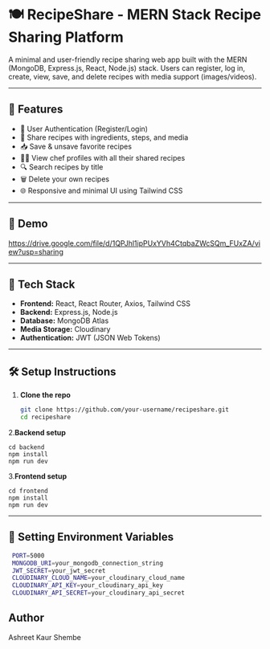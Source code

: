 # 🍽️ RecipeShare - MERN Stack Recipe Sharing Platform

A minimal and user-friendly recipe sharing web app built with the MERN (MongoDB, Express.js, React, Node.js) stack. Users can register, log in, create, view, save, and delete recipes with media support (images/videos).

---

## 🚀 Features

- 🔐 User Authentication (Register/Login)
- 🍲 Share recipes with ingredients, steps, and media
- 📥 Save & unsave favorite recipes
- 🧑‍🍳 View chef profiles with all their shared recipes
- 🔍 Search recipes by title
- 🗑️ Delete your own recipes
- 🌐 Responsive and minimal UI using Tailwind CSS

---

## 📸 Demo

https://drive.google.com/file/d/1QPJhl1ipPUxYVh4CtqbaZWcSQm_FUxZA/view?usp=sharing


---

## 🧪 Tech Stack

- **Frontend:** React, React Router, Axios, Tailwind CSS
- **Backend:** Express.js, Node.js
- **Database:** MongoDB Atlas
- **Media Storage:** Cloudinary
- **Authentication:** JWT (JSON Web Tokens)

---

## 🛠️ Setup Instructions

1. **Clone the repo**
   ```bash
   git clone https://github.com/your-username/recipeshare.git
   cd recipeshare

2.**Backend setup**
  
    cd backend
    npm install
    npm run dev

3.**Frontend setup**

    cd frontend
    npm install
    npm run dev
---

## 🔐 Setting Environment Variables

```bash
 PORT=5000 
 MONGODB_URI=your_mongodb_connection_string
 JWT_SECRET=your_jwt_secret
 CLOUDINARY_CLOUD_NAME=your_cloudinary_cloud_name
 CLOUDINARY_API_KEY=your_cloudinary_api_key
 CLOUDINARY_API_SECRET=your_cloudinary_api_secret
```
## Author 
Ashreet Kaur Shembe 
  


